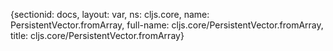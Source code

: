 {sectionid: docs, layout: var, ns: cljs.core, name: PersistentVector.fromArray, full-name: cljs.core/PersistentVector.fromArray,
  title: cljs.core/PersistentVector.fromArray}
